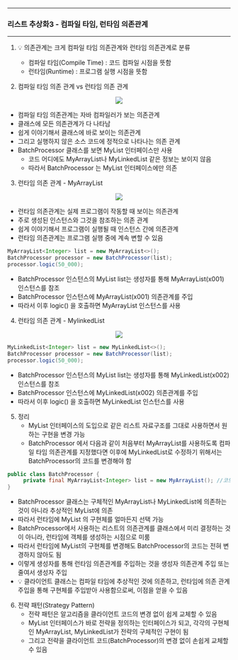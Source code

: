 -----
### 리스트 추상화3 - 컴파일 타임, 런타임 의존관계
-----
1. 💡 의존관계는 크게 컴파일 타임 의존관계와 런타임 의존관계로 분류
   - 컴파일 타임(Compile Time) : 코드 컴파일 시점을 뜻함
   - 런타임(Runtime) : 프로그램 실행 시점을 뜻함

2. 컴파일 타임 의존 관계 vs 런타임 의존 관계
<div align="center">
<img src="https://github.com/user-attachments/assets/b7db6cdd-e45f-4aa3-8527-ed5f6e669783">
</div>

   - 컴파일 타임 의존관계는 자바 컴파일러가 보는 의존관계
   - 클래스에 모든 의존관계가 다 나타남
   - 쉽게 이야기해서 클래스에 바로 보이는 의존관계
   - 그리고 실행하지 않은 소스 코드에 정적으로 나타나는 의존 관계
   - BatchProcessor 클래스를 보면 MyList 인터페이스만 사용
     + 코드 어디에도 MyArrayList나 MyLinkedList 같은 정보는 보이지 않음
     + 따라서 BatchProcessor 는 MyList 인터페이스에만 의존

3. 런타임 의존 관계 - MyArrayList
<div align="center">
<img src="https://github.com/user-attachments/assets/d2182866-88dd-4078-96d6-ff0ab1c7858a">
</div>

   - 런타임 의존관계는 실제 프로그램이 작동할 때 보이는 의존관계
   - 주로 생성된 인스턴스와 그것을 참조하는 의존 관계
   - 쉽게 이야기해서 프로그램이 실행될 때 인스턴스 간에 의존관계
   - 런타임 의존관계는 프로그램 실행 중에 계속 변할 수 있음

```java
MyArrayList<Integer> list = new MyArrayList<>();
BatchProcessor processor = new BatchProcessor(list);
processor.logic(50_000);
```
   - BatchProcessor 인스턴스의 MyList list는 생성자를 통해 MyArrayList(x001) 인스턴스를 참조
   - BatchProcessor 인스턴스에 MyArrayList(x001) 의존관계를 주입
   - 따라서 이후 logic() 을 호출하면 MyArrayList 인스턴스를 사용

4. 런타임 의존 관계 - MylinkedList
<div align="center">
<img src="https://github.com/user-attachments/assets/67eb2d6a-1ddc-48dc-99cf-8c20e1c91cc1">
</div>

```java
MyLinkedList<Integer> list = new MyLinkedList<>();
BatchProcessor processor = new BatchProcessor(list);
processor.logic(50_000);
```
   - BatchProcessor 인스턴스의 MyList list는 생성자를 통해 MyLinkedList(x002) 인스턴스를 참조
   - BatchProcessor 인스턴스에 MyLinkedList(x002) 의존관계를 주입
   - 따라서 이후 logic() 을 호출하면 MyLinkedList 인스턴스를 사용

5. 정리
   - MyList 인터페이스의 도입으로 같은 리스트 자료구조를 그대로 사용하면서 원하는 구현을 변경 가능
   - BatchProcessor 에서 다음과 같이 처음부터 MyArrayList를 사용하도록 컴파일 타임 의존관계를 지정했다면 이후에 MyLinkedList로 수정하기 위해서는 BatchProcessor의 코드를 변경해야 함
```java
public class BatchProcessor {
     private final MyArrayList<Integer> list = new MyArrayList(); //코드 변경 필요
}
```
   - BatchProcessor 클래스는 구체적인 MyArrayList나 MyLinkedList에 의존하는 것이 아니라 추상적인 MyList에 의존
   - 따라서 런타임에 MyList 의 구현체를 얼마든지 선택 가능
   - BatchProcessor에서 사용하는 리스트의 의존관계를 클래스에서 미리 결정하는 것이 아니라, 런타임에 객체를 생성하는 시점으로 미룸
   - 따라서 런타임에 MyList의 구현체를 변경해도 BatchProcessor의 코드는 전혀 변경하지 않아도 됨
   - 이렇게 생성자를 통해 런타임 의존관계를 주입하는 것을 생성자 의존관계 주입 또는 줄여서 생성자 주입
   - 💡 클라이언트 클래스는 컴파일 타임에 추상적인 것에 의존하고, 런타임에 의존 관계 주입을 통해 구현체를 주입받아 사용함으로써, 이점을 얻을 수 있음

6. 전략 패턴(Strategy Pattern)
   - 전략 패턴은 알고리즘을 클라이언트 코드의 변경 없이 쉽게 교체할 수 있음
   - MyList 인터페이스가 바로 전략을 정의하는 인터페이스가 되고, 각각의 구현체인 MyArrayList, MyLinkedList가 전략의 구체적인 구현이 됨
   - 그리고 전략을 클라이언트 코드(BatchProcessor)의 변경 없이 손쉽게 교체할 수 있음
